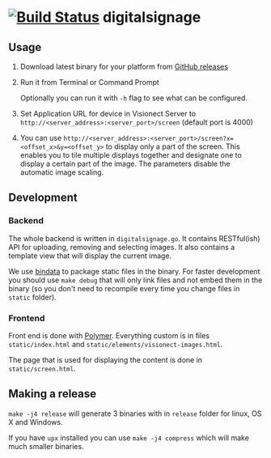 [![Build Status](https://dev.azure.com/fundychan/vsignage/_apis/build/status/vsignage?branchName=master)](https://dev.azure.com/fundychan/vsignage/_build/latest?definitionId=5?branchName=master)
digitalsignage
==============

## Usage

1. Download latest binary for your platform from [GitHub releases](https://github.com/visionect/digitalsignage/releases)
2. Run it from Terminal or Command Prompt

    Optionally you can run it with `-h` flag to see what can be configured.

3. Set Application URL for device in Visionect Server to `http://<server_address>:<server_port>/screen` (default port is 4000)

4. You can use `http://<server_address>:<server_port>/screen?x=<offset_x>&y=<offset_y>` to display only a part of the screen. This enables you to tile multiple displays together and designate one to display a certain part of the image. The parameters disable the automatic image scaling. 


## Development

### Backend

The whole backend is written in `digitalsignage.go`. It contains RESTful(ish) API for uploading, removing and selecting images. It also contains a template view that will display the current image.

We use [bindata](https://github.com/jteeuwen/go-bindata) to package static files in the binary.
For faster development you should use `make debug` that will only link files and not embed them in the binary (so you don't need to recompile every time you change files in `static` folder).


### Frontend

Front end is done with [Polymer](https://www.polymer-project.org/).
Everything custom is in files `static/index.html` and `static/elements/visionect-images.html`.

The page that is used for displaying the content is done in `static/screen.html`.


## Making a release

`make -j4 release` will generate 3 binaries with in `release` folder for linux, OS X and Windows.

If you have `upx` installed you can use `make -j4 compress` which will make much smaller binaries.
